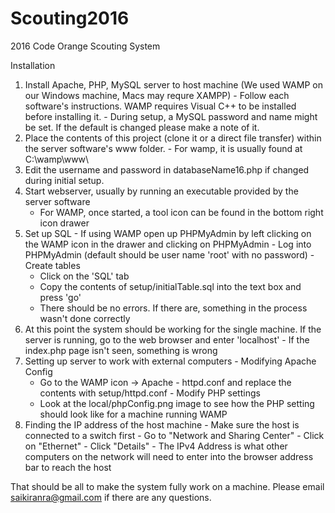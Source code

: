 # Scouting2016
2016 Code Orange Scouting System

Installation
  1. Install Apache, PHP, MySQL server to host machine (We used WAMP on our Windows machine, Macs may requre XAMPP)
    - Follow each software's instructions. WAMP requires Visual C++ to be installed before installing it. 
    - During setup, a MySQL password and name might be set. If the default is changed please make a note of it.
  2. Place the contents of this project (clone it or a direct file transfer) within the server software's www folder. 
    - For wamp, it is usually found at C:\wamp\www\
  3. Edit the username and password in databaseName16.php if changed during initial setup.
  4. Start webserver, usually by running an executable provided by the server software
     - For WAMP, once started, a tool icon can be found in the bottom right icon drawer
  5. Set up SQL
    - If using WAMP open up PHPMyAdmin by left clicking on the WAMP icon in the drawer and clicking on PHPMyAdmin
    - Log into PHPMyAdmin (default should be user name 'root' with no password)
    - Create tables
      - Click on the 'SQL' tab
      - Copy the contents of setup/initialTable.sql into the text box and press 'go'
      - There should be no errors. If there are, something in the process wasn't done correctly
  6. At this point the system should be working for the single machine. If the server is running, go to the web browser and enter 'localhost'
    - If the index.php page isn't seen, something is wrong
  7. Setting up server to work with external computers
    - Modifying Apache Config
      - Go to the WAMP icon -> Apache - httpd.conf and replace the contents with setup/httpd.conf
    - Modify PHP settings
      - Look at the local/phpConfig.png image to see how the PHP setting should look like for a machine running WAMP
  8. Finding the IP address of the host machine
    - Make sure the host is connected to a switch first
    - Go to "Network and Sharing Center"
    - Click on "Ethernet"
    - Click "Details"
    - The IPv4 Address is what other computers on the network will need to enter into the browser address bar to reach the host
     
That should be all to make the system fully work on a machine. Please email saikiranra@gmail.com if there are any questions.
    
